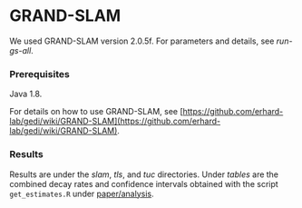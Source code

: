 # GRAND-SLAM

We used GRAND-SLAM version 2.0.5f. For parameters and details, see *run-gs-all*.

### Prerequisites

Java 1.8.

For details on how to use GRAND-SLAM, see [https://github.com/erhard-lab/gedi/wiki/GRAND-SLAM](https://github.com/erhard-lab/gedi/wiki/GRAND-SLAM).

### Results

Results are under the *slam*, *tls*, and *tuc* directories. Under *tables* are the combined decay rates and confidence intervals obtained with the script 
`get_estimates.R` under [paper/analysis](../paper/analysis/).
